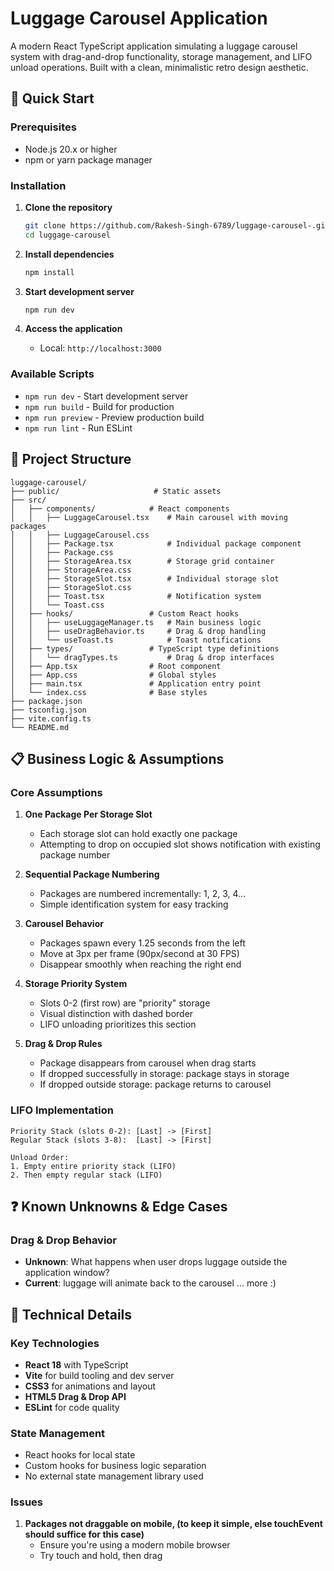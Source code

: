 # Luggage Carousel Application

A modern React TypeScript application simulating a luggage carousel system with drag-and-drop functionality, storage management, and LIFO unload operations. Built with a clean, minimalistic retro design aesthetic.

## 🚀 Quick Start

### Prerequisites
- Node.js 20.x or higher
- npm or yarn package manager

### Installation

1. **Clone the repository**
   ```bash
   git clone https://github.com/Rakesh-Singh-6789/luggage-carousel-.git
   cd luggage-carousel
   ```

2. **Install dependencies**
   ```bash
   npm install
   ```

3. **Start development server**
   ```bash
   npm run dev
   ```

4. **Access the application**
   - Local: `http://localhost:3000`

### Available Scripts
- `npm run dev` - Start development server
- `npm run build` - Build for production
- `npm run preview` - Preview production build
- `npm run lint` - Run ESLint

## 📁 Project Structure

```
luggage-carousel/
├── public/                     # Static assets
├── src/
│   ├── components/            # React components
│   │   ├── LuggageCarousel.tsx    # Main carousel with moving packages
│   │   ├── LuggageCarousel.css
│   │   ├── Package.tsx            # Individual package component
│   │   ├── Package.css
│   │   ├── StorageArea.tsx        # Storage grid container
│   │   ├── StorageArea.css
│   │   ├── StorageSlot.tsx        # Individual storage slot
│   │   ├── StorageSlot.css
│   │   ├── Toast.tsx              # Notification system
│   │   └── Toast.css
│   ├── hooks/                 # Custom React hooks
│   │   ├── useLuggageManager.ts   # Main business logic
│   │   ├── useDragBehavior.ts     # Drag & drop handling
│   │   └── useToast.ts            # Toast notifications
│   ├── types/                 # TypeScript type definitions
│   │   └── dragTypes.ts           # Drag & drop interfaces
│   ├── App.tsx                # Root component
│   ├── App.css                # Global styles
│   ├── main.tsx               # Application entry point
│   └── index.css              # Base styles
├── package.json
├── tsconfig.json
├── vite.config.ts
└── README.md
```
## 📋 Business Logic & Assumptions

### Core Assumptions

1. **One Package Per Storage Slot**
   - Each storage slot can hold exactly one package
   - Attempting to drop on occupied slot shows notification with existing package number

2. **Sequential Package Numbering**
   - Packages are numbered incrementally: 1, 2, 3, 4...
   - Simple identification system for easy tracking

3. **Carousel Behavior**
   - Packages spawn every 1.25 seconds from the left
   - Move at 3px per frame (90px/second at 30 FPS)
   - Disappear smoothly when reaching the right end

4. **Storage Priority System**
   - Slots 0-2 (first row) are "priority" storage
   - Visual distinction with dashed border
   - LIFO unloading prioritizes this section

5. **Drag & Drop Rules**
   - Package disappears from carousel when drag starts
   - If dropped successfully in storage: package stays in storage
   - If dropped outside storage: package returns to carousel

### LIFO Implementation
```
Priority Stack (slots 0-2): [Last] -> [First]
Regular Stack (slots 3-8):  [Last] -> [First]

Unload Order:
1. Empty entire priority stack (LIFO)
2. Then empty regular stack (LIFO)
```

## ❓ Known Unknowns & Edge Cases

### Drag & Drop Behavior
- **Unknown**: What happens when user drops luggage outside the application window?
- **Current**: luggage will animate back to the carousel
... more :)

## 🔧 Technical Details
### Key Technologies
- **React 18** with TypeScript
- **Vite** for build tooling and dev server
- **CSS3** for animations and layout
- **HTML5 Drag & Drop API**
- **ESLint** for code quality
### State Management
- React hooks for local state
- Custom hooks for business logic separation
- No external state management library used
### Issues

1. **Packages not draggable on mobile, (to keep it simple, else touchEvent should suffice for this case)**
   - Ensure you're using a modern mobile browser
   - Try touch and hold, then drag